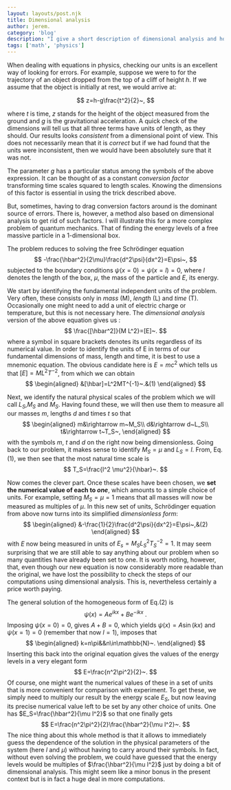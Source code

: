 ```yaml
---
layout: layouts/post.njk
title: Dimensional analysis
author: jerem.
category: 'blog'
description: "I give a short description of dimensional analysis and how it can be used to check the mathematics of computations in physics and also how it can be used to simplify the equations by getting rid of constant parameters."
tags: ['math', 'physics']
---
```


When dealing with equations in physics, checking our units is an excellent way of looking for errors. For example, suppose we were to for the trajectory of an object dropped from the top of a cliff of height $h$. If we assume that the object is initially at rest, we would arrive at:

$$
z=h-g\frac{t^2}{2}~,
$$

where $t$ is time, $z$ stands for the height of the object measured from the ground and $g$ is the gravitational acceleration. A quick check of the dimensions will tell us that all three terms have units of length, as they should. Our results looks *consistent* from a dimensional point of view. This does not necessarily mean that it is *correct* but if we had found that the units were inconsistent, then we would have been absolutely sure that it was not.

The parameter $g$ has a particular status among the symbols of the above expression. It can be thought of as a constant *conversion factor* transforming time scales squared to length scales. Knowing the dimensions of this factor is essential in using the trick described above.

But, sometimes, having to drag conversion factors around is the dominant source of errors. There is, however, a method also based on dimensional analysis to get rid of such factors. I will illustrate this for a more complex problem of quantum mechanics. That of finding the energy levels of a free massive particle in a 1-dimensional box.

The problem reduces to solving the free Schrödinger equation
$$
-\frac{\hbar^2}{2\mu}\frac{d^2\psi}{dx^2}=E\psi~,
$$
subjected to the boundary conditions $\psi(x=0)=\psi(x=l)=0$, where $l$ denotes the length of the box, $\mu$, the mass of the particle and $E$, its energy.

We start by identifying the fundamental independent units of the problem. Very often, these consists only in *mass* (M), *length* (L) and *time* (T). Occasionally one might need to add a unit of electric charge or temperature, but this is not necessary here. The *dimensional analysis* version of the above equation gives us :
$$
\frac{[\hbar^2]}{M L^2}=[E]~.
$$
where a symbol in square brackets denotes its units regardless of its numerical value. In order to identify the units of E in terms of our fundamental dimensions of mass, length and time, it is best to use a mnemonic equation. The obvious candidate here is $E=mc^2$ which tells us that $[E]=M L^2T^{-2}$, from which we can obtain
$$
\begin{aligned}
&[\hbar]=L^2MT^{-1}~.&(1)
\end{aligned}
$$

Next, we identify the natural physical scales of the problem which we will call $L_S$,$M_S$ and $M_S$. Having found these, we will then use them to measure all our masses $m$, lengths $d$ and times $t$ so that
$$
\begin{aligned}
m&\rightarrow m~M_S\\
d&\rightarrow d~L_S\\
t&\rightarrow t~T_S~,
\end{aligned}
$$
with the symbols $m$, $t$ and $d$ on the right now being dimensionless.
Going back to our problem, it makes sense to identify $M_S=\mu$ and $L_S=l$. From, Eq.(1), we then see that the most natural time scale is
$$
T_S=\frac{l^2 \mu^2}{\hbar}~.
$$

Now comes the clever part. Once these scales have been chosen, we **set the numerical value of each to *one***, which amounts to a simple choice of units. For example, setting $M_S=\mu=1$ means that all masses will now be measured as multiples of $\mu$. In this new set of units, Schrödinger equation from above now turns into its simplified *dimensionless form*:
$$
\begin{aligned}
&-\frac{1}{2}\frac{d^2\psi}{dx^2}=E\psi~,&(2)
\end{aligned}
$$
with $E$ now being measured in units of $E_s=M_S L_S^2 T_S^{-2}=1$. It may seem surprising that we are still able to say anything about our problem when so many quantities have already been set to one. It is worth noting, however, that, even though our new equation is now considerably more readable than the original, we have lost the possibility to check the steps of our computations using dimensional analysis. This is, nevertheless certainly a price worth paying.

The general solution of the homogeneous form of Eq.(2) is
$$
\psi(x)=A e^{ikx}+B e^{-ikx}~.
$$
Imposing $\psi(x=0)=0$, gives $A+B=0$, which yields $\psi(x)=A \sin(kx)$ and $\psi(x=1)=0$ (remember that now $l=1$), imposes that
$$
\begin{aligned}
k=n\pi&&n\in\mathbb{N}~.
\end{aligned}
$$
Inserting this back into the original equation gives the values of the energy levels in a very elegant form
$$
E=\frac{n^2\pi^2}{2}~.
$$
Of course, one might want the numerical values of these in a set of units that is more convenient for comparison with experiment. To get these, we simply need to multiply our result by the energy scale $E_S$, but now leaving its precise numerical value left to be set by any other choice of units. One has $E_S=\frac{\hbar^2}{\mu l^2}$ so that one finally gets
$$
E=\frac{n^2\pi^2}{2}\frac{\hbar^2}{\mu l^2}~.
$$
The nice thing about this whole method is that it allows to immediately guess the dependence of the solution in the physical parameters of the system (here $l$ and $\mu$) without having to carry around their symbols. In fact, without even solving the problem, we could have guessed that the energy levels would be multiples of $\frac{\hbar^2}{\mu l^2}$ just by doing a bit of dimensional analysis. This might seem like a minor bonus in the present context but is in fact a huge deal in more computations.
